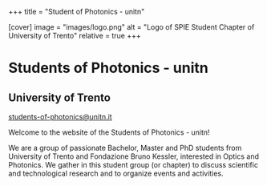 +++
title = "Student of Photonics - unitn"

[cover]
image = "images/logo.png"
alt = "Logo of SPIE Student Chapter of University of Trento"
relative = true
+++

# Students of Photonics - unitn

## University of Trento

[students-of-photonics@unitn.it](mailto:students-of-photonics@unitn.it)

Welcome to the website of the Students of Photonics - unitn!

We are a group of passionate Bachelor, Master and PhD students from University of Trento and Fondazione Bruno Kessler, interested in Optics and Photonics.
We gather in this student group (or chapter) to discuss scientific and technological research and to organize events and activities.
